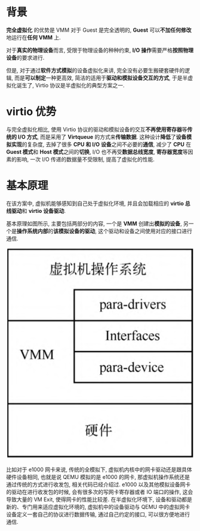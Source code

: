 
# 背景

**完全虚拟化** 的优势是 VMM 对于 Guest 是完全透明的, **Guest** 可以**不加任何修改**地运行在**任何 VMM** 上.

对于**真实的物理设备**而言, 受限于物理设备的种种约束, **I/O 操作**需要严格**按照物理设备**的要求进行.

但是, 对于通过**软件方式模拟**的设备虚拟化来讲, 完全没有必要生搬硬套硬件的逻辑, 而是**可以制定**一种更高效, 简洁的适用于**驱动和模拟设备交互的方式**, 于是半虚拟化诞生了, Virtio 协议是半虚拟化的典型方案之一.

# virtio 优势

与完全虚拟化相比, 使用 Virtio 协议的驱动和模拟设备的交互**不再使用寄存器**等**传统的 I/O 方式**, 而是采用了 **Virtqueue** 的方式来**传输数据**. 这种设计**降低**了**设备模拟实现**的复杂度, 去掉了很多 **CPU 和 I/O 设备**之间不必要的**通信**, 减少了 **CPU** 在 **Guest 模式**和 **Host 模式**之间的**切换**, I/O 也不再受**数据总线宽度**, **寄存器宽度**等因素的影响, 一次 I/O 传递的数据量不受限制, 提高了虚拟化的性能.

# 基本原理

在该方案中, 虚拟机能够感知到自己处于虚拟化环境, 并且会加载相应的 **virtio 总线驱动**和 **virtio 设备驱动**.

基本原理如图所示, 主要包括两部分的内容, 一个是 **VMM** 创建出**模拟的设备**, 另一个是**操作系统内部**的**该模拟设备的驱动**, 这个驱动和设备之间使用对应的接口进行通信. 

![2024-03-25-15-26-51.png](./images/2024-03-25-15-26-51.png)

比如对于 e1000 网卡来说, 传统的全模拟下, 虚拟机内核中的网卡驱动还是跟具体硬件设备相同, 也就是说 QEMU 模拟的是 e1000 的网卡, 那虚拟机操作系统还是通过传统的方式进行收发包, 相关代码已经介绍过. e1000 以及其他模拟设备网卡的驱动在进行收发包的时候, 会有很多次的写网卡寄存器或者 IO 端口的操作, 这会导致大量的 VM Exit, 使得网卡的性能比较差. 在半虚拟化环境下, 设备和驱动都是新的、专门用来适应虚拟化环境的, 虚拟机中的设备驱动与 QEMU 中的虚拟网卡设备定义一套自己的协议进行数据传输, 通过自己约定的接口, 可以很方便地进行通信.
